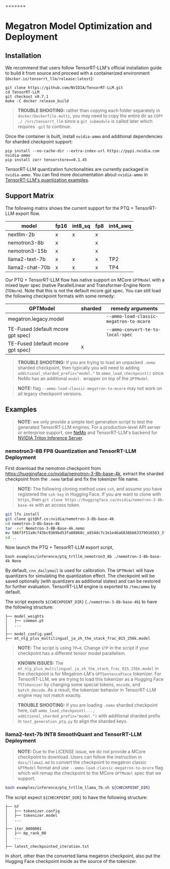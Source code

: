 =======
# Megatron Model Optimization and Deployment

## Installation
We recommend that users follow TensorRT-LLM's official installation guide to build it from source
and proceed with a containerized environment (`docker.io/tensorrt_llm/release:latest`):

```
git clone https://github.com/NVIDIA/TensorRT-LLM.git
cd TensorRT-LLM
git checkout v0.7.1
make -C docker release_build
```

> **TROUBLE SHOOTING:** rather than copying each folder separately in `docker/Dockerfile.multi`,
> you may need to copy the entire dir as `COPY ./ /src/tensorrt_llm` since a `git submodule` is
> called later which requires `.git` to continue.

Once the container is built, install `nvidia-ammo` and additional dependencies for sharded checkpoint support:
```
pip install --no-cache-dir --extra-index-url https://pypi.nvidia.com nvidia-ammo
pip install zarr tensorstore==0.1.45
```
TensorRT-LLM quantization functionalities are currently packaged in `nvidia-ammo`.
You can find more documentation about `nvidia-ammo` in [TensorRT-LLM's quantization
examples](https://github.com/NVIDIA/TensorRT-LLM/tree/main/examples/quantization).

## Support Matrix

The following matrix shows the current support for the PTQ + TensorRT-LLM export flow. 

| model                       | fp16 | int8_sq | fp8 | int4_awq |
|-----------------------------|------|---------| ----| -------- |
| nextllm-2b                  | x    | x       |   x |          |
| nemotron3-8b                | x    |         |   x |          |
| nemotron3-15b               | x    |         |   x |          |
| llama2-text-7b              | x    | x       |   x |      TP2 |
| llama2-chat-70b             | x    | x       |   x |      TP4 |

Our PTQ + TensorRT-LLM flow has native support on MCore `GPTModel` with a mixed layer spec (native ParallelLinear
and Transformer-Engine Norm (`TENorm`). Note that this is not the default mcore gpt spec. You can still load the
following checkpoint formats with some remedy:

| GPTModel                          | sharded |                        remedy arguments |
|-----------------------------------|---------|-----------------------------------------|
| megatron.legacy.model             |         | `--ammo-load-classic-megatron-to-mcore` |
| TE-Fused (default mcore gpt spec) |         | `--ammo-convert-te-to-local-spec`       |
| TE-Fused (default mcore gpt spec) |       x |                                         |

> **TROUBLE SHOOTING:** If you are trying to load an unpacked `.nemo` sharded checkpoint, then typically you will
> need to adding `additional_sharded_prefix="model."` to `ammo_load_checkpoint()` since NeMo has an additional
> `model.` wrapper on top of the `GPTModel`.

> **NOTE:** flag `--ammo-load-classic-megatron-to-mcore` may not work on all legacy checkpoint versions.

## Examples

> **NOTE:** we only provide a simple text generation script to test the generated TensorRT-LLM engines. For
> a production-level API server or enterprise support, see [NeMo](https://github.com/NVIDIA/NeMo) and TensorRT-LLM's
> backend for [NVIDIA Triton Inference Server](https://developer.nvidia.com/nvidia-triton-inference-server).

### nemotron3-8B FP8 Quantization and TensorRT-LLM Deployment
First download the nemotron checkpoint from https://huggingface.co/nvidia/nemotron-3-8b-base-4k, extract the
sharded checkpoint from the `.nemo` tarbal and fix the tokenizer file name.

> **NOTE:** The following cloning method uses `ssh`, and assume you have registered the `ssh-key` in Hugging Face.
> If you are want to clone with `https`, then `git clone https://huggingface.co/nvidia/nemotron-3-8b-base-4k` with an access token.

```sh
git lfs install
git clone git@hf.co:nvidia/nemotron-3-8b-base-4k
cd nemotron-3-8b-base-4k
tar -xvf Nemotron-3-8B-Base-4k.nemo
mv 586f3f51a9cf43bc9369bd53fa08868c_a934dc7c3e1e46a6838bb63379916563_3feba89c944047c19d5a1d0c07a85c32_mt_nlg_plus_multilingual_ja_zh_the_stack_frac_015_256k.model mt_nlg_plus_multilingual_ja_zh_the_stack_frac_015_256k.model
cd ..
```

Now launch the PTQ + TensorRT-LLM export script,
```
bash examples/inference/ptq_trtllm_nemotron3_8b ./nemotron-3-8b-base-4k None
```
By default, `cnn_dailymail` is used for calibration. The `GPTModel` will have quantizers for simulating the
quantization effect. The checkpoint will be saved optionally (with quantizers as additional states) and can
be restored for further evaluation. TensorRT-LLM engine is exported to `/tmo/ammo` by default.

The script expects `${CHECKPOINT_DIR}` (`./nemotron-3-8b-base-4k`) to have the following structure:
```
├── model_weights
│   ├── common.pt
│   ...
│
├── model_config.yaml
├── mt_nlg_plus_multilingual_ja_zh_the_stack_frac_015_256k.model
```

> **NOTE:** The script is using `TP=8`. Change `$TP` in the script if your checkpoint has a different tensor
> model parallelism.

> **KNOWN ISSUES:** The `mt_nlg_plus_multilingual_ja_zh_the_stack_frac_015_256k.model` in the checkpoint is for
> Megatron-LM's `GPTSentencePiece` tokenizer.
> For TensorRT-LLM, we are trying to load this tokenizer as a Hugging Face `T5Tokenizer` by changing
> some special tokens, `encode`, and `batch_decode`. As a result, the tokenizer behavior in TensorRT-LLM engine may
> not match exactly.

> **TROUBLE SHOOTING:** If you are loading `.nemo` sharded checkpoint here, call 
> `ammo_load_checkpoint(..., additional_sharded_prefix="model.")` with additional sharded prefix in
> `text_generation_ptq.py` to align the sharded keys.

### llama2-text-7b INT8 SmoothQuant and TensorRT-LLM Deployment
> **NOTE:** Due to the LICENSE issue, we do not provide a MCore checkpoint to download. Users can follow
> the instruction in `docs/llama2.md` to convert the checkpoint to megatron classic `GPTModel` format and
> use `--ammo-load-classic-megatron-to-mcore` flag which will remap the checkpoint to the MCore `GPTModel` spec
> that we support.

```sh
bash examples/inference/ptq_trtllm_llama_7b.sh ${CHECKPOINT_DIR}
```

The script expect `${CHECKPOINT_DIR}` to have the following structure:
```
├── hf
│   ├── tokenizer.config
│   ├── tokenizer.model
│   ...
│
├── iter_0000001
│   ├── mp_rank_00
│   ...
│
├── latest_checkpointed_iteration.txt
```
In short, other than the converted llama megatron checkpoint, also put the Hugging Face checkpoint inside as
the source of the tokenizer.
